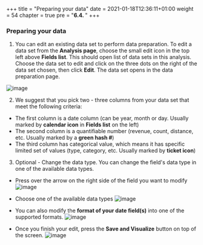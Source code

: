 +++
title = "Preparing your data"
date = 2021-01-18T12:36:11+01:00
weight = 54
chapter = true
pre = "<b>6.4. </b>"
+++

### Preparing your data

1. You can edit an existing data set to perform data preparation. To edit a data set from the **Analysis page**, choose the small edit icon in the top left above <b>Fields list</b>.
This should open list of data sets in this analysis. Choose the data set to edit and click on the three dots on the right of the data set chosen, then click **Edit**. The data set opens in the data preparation page.

![image](/visualization_images/edit-dataset-icon.png)

<!---You can duplicate an existing data set to save a copy of it with a new name. The new data set is a completely separate copy.  Choose **Duplicate** data set, and enter a name for the copy.--->

2. We suggest that you pick two - three columns from your data set that meet the following criteria:
  * The first column is a date column (can be year, month or day. Usually marked by **calendar icon**
in **Fields list** on the left)
  * The second column is a quantifiable number (revenue, count, distance, etc. Usually
marked by a **green hash #**)
  * The third column has categorical value, which means it has specific limited set of values (type,
category, etc. Usually marked by **ticket icon**)

3. Optional - Change the data type. You can change the field's data type in one of the available data types.
<!---  
  * Go to the datasets page
![image](img/manage-data.png)

  * Choose your dataset
![image](img/choose-dataset.png)

  * Choose to Edit your Dataset
![image](img/Edit-dataset.png)
--->
  * Press over the arrow on the right side of the field you want to modify
![image](/visualization_images/arrow-edit-dataset-type.png)

  * Choose one of the available data types
![image](/visualization_images/Field_DataTypes.png)

  * You can also modify the **format of your date field(s)** into one of the supported formats.
    ![image](/visualization_images/DateFormat.png)

  * Once you finish your edit, press the **Save and Visualize** button on top of the screen.
![image](/visualization_images/save-visualize.png)
